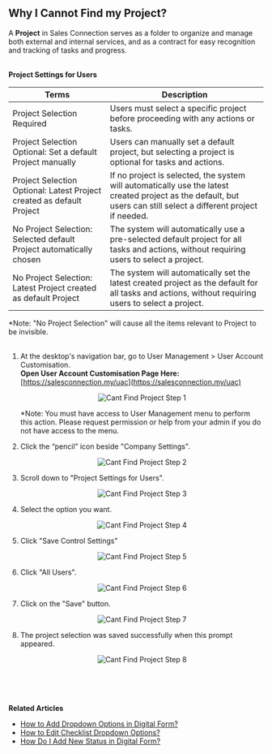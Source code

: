 ## Why I Cannot Find my Project?

A **Project** in Sales Connection serves as a folder to organize and manage both external and internal services, and as a contract for easy recognition and tracking of tasks and progress.<br><br>

**Project Settings for Users**

| Terms | Description |
|-------|-------------|
| Project Selection Required | Users must select a specific project before proceeding with any actions or tasks. |
| Project Selection Optional: Set a default Project manually | Users can manually set a default project, but selecting a project is optional for tasks and actions. |
| Project Selection Optional: Latest Project created as default Project | If no project is selected, the system will automatically use the latest created project as the default, but users can still select a different project if needed. |
| No Project Selection: Selected default Project automatically chosen | The system will automatically use a pre-selected default project for all tasks and actions, without requiring users to select a project. |
| No Project Selection: Latest Project created as default Project | The system will automatically set the latest created project as the default for all tasks and actions, without requiring users to select a project. |


*Note: "No Project Selection" will cause all the items relevant to Project to be invisible.<br><br>


1. At the desktop's navigation bar, go to User Management > User Account Customisation.<br>
   **Open User Account Customisation Page Here:** [https://salesconnection.my/uac](https://salesconnection.my/uac)<br>
   
   <p align="center">
     <img src="img/Cant_Find_Project_Step_1.png" alt="Cant Find Project Step 1">
   </p>

   *Note: You must have access to User Management menu to perform this action. Please request permission or help from your admin if you do not have access to the menu.<br>

2. Click the “pencil” icon beside "Company Settings".

   <p align="center">
     <img src="img/Cant_Find_Project_Step_2.png" alt="Cant Find Project Step 2">
   </p>

3. Scroll down to "Project Settings for Users".

   <p align="center">
     <img src="img/Cant_Find_Project_Step_3.png" alt="Cant Find Project Step 3">
   </p>

4. Select the option you want.

   <p align="center">
     <img src="img/Cant_Find_Project_Step_4.png" alt="Cant Find Project Step 4">
   </p>

5. Click "Save Control Settings"

   <p align="center">
     <img src="img/Cant_Find_Project_Step_5.png" alt="Cant Find Project Step 5">
   </p>

6. Click "All Users".

   <p align="center">
     <img src="img/Cant_Find_Project_Step_6.png" alt="Cant Find Project Step 6">
   </p>

7. Click on the "Save" button.

   <p align="center">
     <img src="img/Cant_Find_Project_Step_7.png" alt="Cant Find Project Step 7">
   </p>

8. The project selection was saved successfully when this prompt appeared.

   <p align="center">
     <img src="img/Cant_Find_Project_Step_8.png" alt="Cant Find Project Step 8">
   </p>
<br><br><br>

**Related Articles**
- [How to Add Dropdown Options in Digital Form?](Add_Dropdown_Options_in_Digital_Form.md)
- [How to Edit Checklist Dropdown Options?](Edit_Checklist_Dropdown_Options.md)
- [How Do I Add New Status in Digital Form?](Add_New_Status_in_Digital_Form.md)
